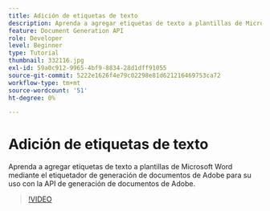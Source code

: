 ```yaml
---
title: Adición de etiquetas de texto
description: Aprenda a agregar etiquetas de texto a plantillas de Microsoft Word mediante el etiquetador de generación de documentos de Adobe para su uso con la API de generación de documentos de Adobe
feature: Document Generation API
role: Developer
level: Beginner
type: Tutorial
thumbnail: 332116.jpg
exl-id: 59a0c912-9965-4bf9-8834-28d1dff91055
source-git-commit: 5222e1626f4e79c02298e81d621216469753ca72
workflow-type: tm+mt
source-wordcount: '51'
ht-degree: 0%

---
```


# Adición de etiquetas de texto

Aprenda a agregar etiquetas de texto a plantillas de Microsoft Word mediante el etiquetador de generación de documentos de Adobe para su uso con la API de generación de documentos de Adobe.

>[!VIDEO](https://video.tv.adobe.com/v/332116?hidetitle=true)
